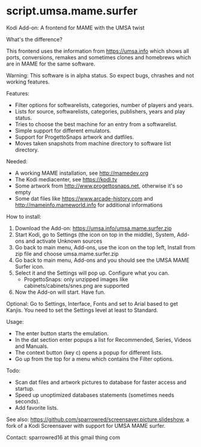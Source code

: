 # script.umsa.mame.surfer
Kodi Add-on: A frontend for MAME with the UMSA twist

What's the difference?

This frontend uses the information from https://umsa.info which shows all
ports, conversions, remakes and sometimes clones and homebrews which are in MAME
for the same software.

Warning:
This software is in alpha status. So expect bugs, chrashes and not working features.

Features:
- Filter options for softwarelists, categories, number of players and years.
- Lists for source, softwarelists, categories, publishers, years and play status.
- Tries to choose the best machine for an entry from a softwarelist.
- Simple support for different emulators.
- Support for ProgettoSnaps artwork and datfiles.
- Moves taken snapshots from machine directory to software list directory.

Needed:
- A working MAME installation, see http://mamedev.org
- The Kodi mediacenter, see https://kodi.tv
- Some artwork from http://www.progettosnaps.net, otherwise it's so empty
- Some dat files like https://www.arcade-history.com and http://mameinfo.mameworld.info
  for additional informations

How to install:
1. Download the Add-on: https://umsa.info/umsa.mame.surfer.zip
2. Start Kodi, go to Settings (the icon on top in the middle), System,
   Add-ons and activate Unknown sources
3. Go back to main menu, Add-ons, use the icon on the top left,
   Install from zip file and choose umsa.mame.surfer.zip
4. Go back to main menu, Add-ons and you should see the UMSA MAME Surfer icon.
5. Select it and the Settings will pop up. Configure what you can.
   - ProgettoSnaps: only unzipped images like cabinets/cabinets/snes.png are supported
6. Now the Add-on will start. Have fun.

Optional: Go to Settings, Interface, Fonts and set to Arial based to get Kanjis.
You need to set the Settings level at least to Standard.

Usage:
- The enter button starts the emulation.
- In the dat section enter popups a list for Recommended, Series, Videos and Manuals.
- The context button (key c) opens a popup for different lists.
- Go up from the top for a menu which contains the Filter options.

Todo:
- Scan dat files and artwork pictures to database for faster access and startup.
- Speed up unoptimized databases statements (sometimes needs seconds).
- Add favorite lists.

See also:
https://github.com/sparrowred/screensaver.picture.slideshow, a fork of a
Kodi Screensaver with support for UMSA MAME surfer.

Contact: sparrowred16 at this gmail thing com